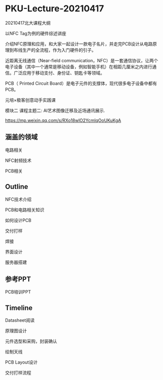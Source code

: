 # PKU-Lecture-20210417
20210417北大课程大纲

以NFC Tag为例的硬件综述讲座

介绍NFC原理和应用，和大家一起设计一款电子名片，并走完PCB设计从电路原理到布线生产的全流程，作为入门硬件的引子。

近距离无线通信（Near-field communication，NFC）是一套通信协议，让两个电子设备（其中一个通常是移动设备，例如智能手机）在相距几厘米之内进行通信。广泛应用于移动支付、身份证、钥匙卡等领域。

PCB（ Printed Circuit Board）是电子元件的支撑体，现代很多电子设备中都有PCB。



元培×极客创意动手实践课

模块二 课程主题二: AI艺术图像迁移及近场通讯展示.

https://mp.weixin.qq.com/s/RXo18wlO2YcmIqOoUKuKgA



## 涵盖的领域

电路相关

NFC射频技术

PCB相关



## Outline

NFC技术介绍

PCB和电路相关知识

如何设计PCB

交付打样

焊接

界面设计

服务器搭建



## 参考PPT

PCB培训PPT



## Timeline

Datasheet阅读

原理图设计

元件选型和采购，封装确认

绘制天线

PCB Layout设计

交付打样流程